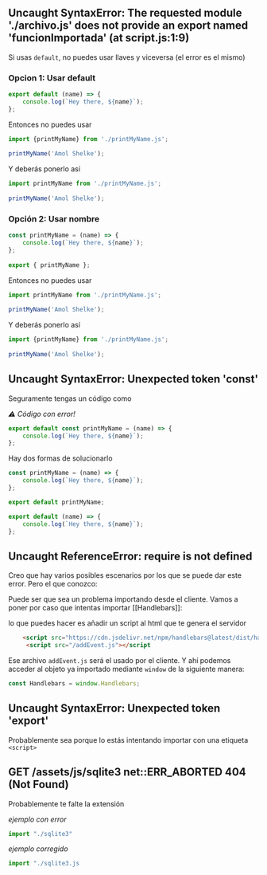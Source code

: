 
## Uncaught SyntaxError: The requested module './archivo.js' does not provide an export named 'funcionImportada' (at script.js:1:9)

Si usas `default`, no puedes usar llaves y viceversa (el error es el mismo)

### Opcion 1: Usar default
```js 
export default (name) => {  
    console.log(`Hey there, ${name}`);  
};
``` 

Entonces no puedes usar 
```js 
import {printMyName} from './printMyName.js';  
  
printMyName('Amol Shelke');
``` 

Y deberás ponerlo así
```js 
import printMyName from './printMyName.js';  
  
printMyName('Amol Shelke');
``` 

### Opción 2: Usar nombre
```js 
const printMyName = (name) => {  
    console.log(`Hey there, ${name}`);  
};  
  
export { printMyName };
``` 

Entonces no puedes usar 
```js 
import printMyName from './printMyName.js';  
  
printMyName('Amol Shelke');
``` 

Y deberás ponerlo así
```js 
import {printMyName} from './printMyName.js';  
  
printMyName('Amol Shelke');
``` 

## Uncaught SyntaxError: Unexpected token 'const'

Seguramente tengas un código como 

_⚠️ Código con error!_
```js 
export default const printMyName = (name) => {  
    console.log(`Hey there, ${name}`);  
};
``` 

Hay dos formas de solucionarlo

```js 
const printMyName = (name) => {
    console.log(`Hey there, ${name}`);
};

export default printMyName;

``` 

```js 
export default (name) => {
    console.log(`Hey there, ${name}`);
};

``` 


## Uncaught ReferenceError: require is not defined

Creo que hay varios posibles escenarios por los que se puede dar este error.
Pero el que conozco: 

Puede ser que sea un problema importando desde el cliente. Vamos a poner por caso que intentas importar [[Handlebars]]:

lo que puedes hacer es añadir un script al html que te genera el servidor

```html
    <script src="https://cdn.jsdelivr.net/npm/handlebars@latest/dist/handlebars.min.js"></script>
     <script src="/addEvent.js"></script
```

Ese archivo `addEvent.js` será el usado por el cliente. Y ahí podemos acceder al objeto ya importado mediante `window` de la siguiente manera:

```js
const Handlebars = window.Handlebars;
```

## Uncaught SyntaxError: Unexpected token 'export'

Probablemente sea porque lo estás intentando importar con una etiqueta `<script>`

## GET /assets/js/sqlite3 net::ERR_ABORTED 404 (Not Found)

Probablemente te falte la extensión

_ejemplo con error_
```js
import "./sqlite3"
```

_ejemplo corregido_
```js
import "./sqlite3.js
```